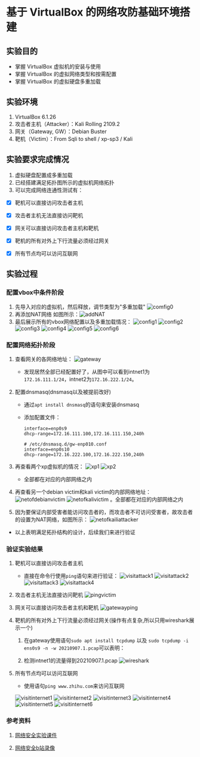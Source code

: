 # 基于 VirtualBox 的网络攻防基础环境搭建

## 实验目的

* 掌握 VirtualBox 虚拟机的安装与使用
* 掌握 VirtualBox 的虚拟网络类型和按需配置
* 掌握 VirtualBox 的虚拟硬盘多重加载

## 实验环境

1. VirtualBox 6.1.26
2. 攻击者主机（Attacker）：Kali Rolling 2109.2
3. 网关（Gateway, GW）：Debian Buster
4. 靶机（Victim）：From Sqli to shell / xp-sp3 / Kali

## 实验要求完成情况

1. 虚拟硬盘配置成多重加载
2. 已经搭建满足拓扑图所示的虚拟机网络拓扑
3. 可以完成网络连通性测试有：

* [x] 靶机可以直接访问攻击者主机

* [x] 攻击者主机无法直接访问靶机

* [x] 网关可以直接访问攻击者主机和靶机

* [x] 靶机的所有对外上下行流量必须经过网关
  
* [x] 所有节点均可以访问互联网

## 实验过程

### 配置vbox中条件阶段

1. 先导入对应的虚拟机，然后释放，调节类型为"多重加载" ![comfig0](img/config0.png)
2. 再添加NAT网络 如图所示：![addNAT](img/addNAT.png)
3. 最后展示所有的vbox网络配置以及多重加载情况：
   ![config1](img/config1.png)
   ![config2](img/config2.png)
   ![config3](img/config3.png)
   ![config4](img/config4.png)
   ![config5](img/config5.png)
   ![config6](img/config6.png)

### 配置网络拓扑阶段

1. 查看网关的各网络地址： ![gateway](img/netofgateway.png)

   * 发现居然全部已经配置好了，从图中可以看到intnet1为`172.16.111.1/24`，intnet2为`172.16.222.1/24`。

2. 配置dnsmasq(dnsmasq以及被提前改好)
   * 通过```apt install dnsmasq```的语句来安装dnsmasq
   * 添加配置文件：

      ```# /etc/dnsmasq.d/gw-enp09.conf
      interface=enp0s9
      dhcp-range=172.16.111.100,172.16.111.150,240h

      # /etc/dnsmasq.d/gw-enp010.conf
      interface=enp0s10
      dhcp-range=172.16.222.100,172.16.222.150,240h
      ```

3. 再查看两个xp虚拟机的情况：  ![xp1](img/netofxp1.png) ![xp2](img/netofxp2.png)
   * 全部都在对应的内部网络之内

4. 再查看另一个debian victim和kali victim的内部网络地址： ![netofdebianvictim](img/netofdebianvictim.png)  ![netofkalivictim](img/netofkalivictim.png) 。全部都在对应的内部网络之内

5. 因为要保证内部受害者能访问攻击者的，而攻击者不可访问受害者，故攻击者的设置为NAT网络，如图所示：
    ![netofkailiattacker](img/netofkailiattacker.png)

* 以上表明满足拓扑结构的设计，后续我们来进行验证

### 验证实验结果

1. 靶机可以直接访问攻击者主机  

   * 直接在命令行使用`ping`语句来进行验证：
   ![visitattack1](img/visitattack1.png)
   ![visitattack2](img/visitattck2.png)
   ![visitattack3](img/visitattacker3.png)
   ![visitattack4](img/visitattacker4.png)

2. 攻击者主机无法直接访问靶机
   ![pingvictim](img/pingvictim.png)

3. 网关可以直接访问攻击者主机和靶机
    ![gatewayping](img/gatewayping.png)

4. 靶机的所有对外上下行流量必须经过网关(操作有点复杂,所以只用wireshark展示一个)
   1. 在gateway使用语句```sudo apt install tcpdump``` 以及 ```sudo tcpdump -i ens0s9 -n -w 20210907.1.pcap```可以表明：

   2. 检测intnet1的流量得到20210907.1.pcap
   ![wireshark](img/wireshark.png)

5. 所有节点均可以访问互联网
   * 使用语句```ping www.zhihu.com```来访问互联网

   ![visitinternet1](img/visitinternet1.png)
   ![visitinternet2](img/visitinternet2.png)
   ![visitinternet3](img/visitinternet3.png)
   ![visitinternet4](img/visitinternet4.png)
   ![visitinternet5](img/visitinternet5.png)
   ![visitinternet6](img/visitinternet6.png)

### 参考资料

1. [网络安全实验课件](https://c4pr1c3.gitee.io/cuc-ns/chap0x01/exp.html)

2. [网络安全b站录像](https://www.bilibili.com/video/BV1CL41147vX?p=11&spm_id_from=pageDriver)
